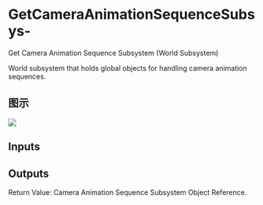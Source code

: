 # GetCameraAnimationSequenceSubsys-

Get Camera Animation Sequence Subsystem (World Subsystem)

World subsystem that holds global objects for handling camera animation sequences.

## 图示

![]($-20221218-21374439.png)

## Inputs

## Outputs

Return Value: Camera Animation Sequence Subsystem Object Reference.


